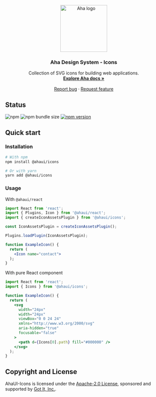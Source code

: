 <p align="center">
  <a href="https://aha.got-it.ai">
    <img src="https://raw.githubusercontent.com/gotitinc/ahaui/main/libs/assets/origin/ahaui-logo-trasparent.svg" alt="Aha logo" width="150" height="150">
  </a>
</p>

<h3 align="center">Aha Design System - Icons</h3>
<p align="center">
  Collection of SVG icons for building web applications.
  <br>
  <a href="https://ahaui.github.io"><strong>Explore Aha docs »</strong></a>
  <br>
  <br>
  <a href="https://github.com/gotitinc/ahaui/issues/new?template=bug_report.md">Report bug</a>
  ·
  <a href="https://github.com/gotitinc/ahaui/issues/new?template=feature_request.md">Request feature</a>
</p>

## Status
![npm](https://img.shields.io/npm/dt/@ahaui/icons)
![npm bundle size](https://img.shields.io/bundlephobia/min/@ahaui/icons?label=Size)
[![npm version](https://img.shields.io/npm/v/@ahaui/icons)](https://www.npmjs.com/package/@ahaui/icons)

## Quick start

### Installation

```sh
# With npm
npm install @ahaui/icons

# Or with yarn
yarn add @ahaui/icons
```

### Usage

With `@ahaui/react`

```jsx
import React from 'react';
import { Plugins, Icon } from '@ahaui/react';
import { createIconAssetsPlugin } from '@ahaui/icons';

const IconAssetsPlugin = createIconAssetsPlugin();

Plugins.loadPlugin(IconAssetsPlugin);

function ExampleIcon() {
  return (
    <Icon name="contact">
  );
}
```

With pure React component

```jsx
import React from 'react';
import { Icons } from '@ahaui/icons';

function ExampleIcon() {
  return (
    <svg
      width="24px"
      width="24px"
      viewBox="0 0 24 24"
      xmlns="http://www.w3.org/2000/svg"
      aria-hidden="true"
      focusable="false"
    >
      <path d={Icons[0].path} fill="#000000" />
    </svg>
  );
}
```

## Copyright and License

AhaUI-Icons is licensed under the [Apache-2.0 License](https://github.com/gotitinc/ahaui/blob/main/LICENSE), sponsored and supported by [Got It, Inc.](https://www.got-it.co).
